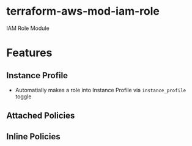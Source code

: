 # terraform-aws-mod-iam-role
IAM Role Module

# Features
## Instance Profile
- Automatially makes a role into Instance Profile via `instance_profile` toggle

## Attached Policies

## Inline Policies